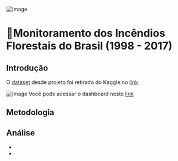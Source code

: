 ![image](https://github.com/user-attachments/assets/558b3152-b4fc-42a0-82f1-5ed56413e704)


# 🌳Monitoramento dos Incêndios Florestais do Brasil (1998 - 2017)

## Introdução
O [dataset](https://github.com/massis93/Projetos_Analise_Dados/blob/main/SQL/An%C3%A1lise%20Clientes%20Netflix/Netflix%20Userbase.csv) desde projeto foi retirado do Kaggle no [link](https://www.kaggle.com/datasets/gustavomodelli/forest-fires-in-brazil).

![image](https://github.com/user-attachments/assets/67eedba7-cc3a-418a-b4fd-dfd237362cfe)
Você pode acessar o dashboard neste [link](https://app.powerbi.com/view?r=eyJrIjoiYjMwN2FkM2QtODI4Mi00NjAzLTllOGYtYjQ0OTc4MzQ0MTQxIiwidCI6IjRmZDUyYzZkLTcwMDctNDc1NS04NWZhLTI1Zjg2ZTcxYWVjNyJ9&pageName=17555d02dad76584fa5e)



## Metodologia


## Análise

- 
- 




